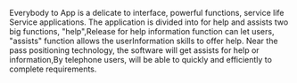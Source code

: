 Everybody to App is a delicate to interface, powerful functions, service life
Service applications. The application is divided into for help and assists two big 
functions, "help",Release for help information function can let users, "assists" 
function allows the userInformation skills to offer help. Near the pass positioning 
technology, the software will get assists for help or information,By telephone users,
will be able to quickly and efficiently to complete requirements.

